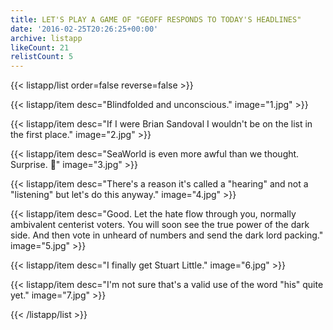 ```yaml
---
title: LET'S PLAY A GAME OF "GEOFF RESPONDS TO TODAY'S HEADLINES"
date: '2016-02-25T20:26:25+00:00'
archive: listapp
likeCount: 21
relistCount: 5
---
```


<!--more-->

{{< listapp/list order=false reverse=false >}}

   {{< listapp/item
      desc="Blindfolded and unconscious."
      image="1.jpg" >}}

   {{< listapp/item
      desc="If I were Brian Sandoval I wouldn't be on the list in the first place."
      image="2.jpg" >}}

   {{< listapp/item
      desc="SeaWorld is even more awful than we thought. Surprise. 🎉"
      image="3.jpg" >}}

   {{< listapp/item
      desc="There's a reason it's called a \"hearing\" and not a \"listening\" but let's do this anyway."
      image="4.jpg" >}}

   {{< listapp/item
      desc="Good. Let the hate flow through you, normally ambivalent centerist voters. You will soon see the true power of the dark side. And then vote in unheard of numbers and send the dark lord packing."
      image="5.jpg" >}}

   {{< listapp/item
      desc="I finally get Stuart Little."
      image="6.jpg" >}}

   {{< listapp/item
      desc="I'm not sure that's a valid use of the word \"his\" quite yet."
      image="7.jpg" >}}

{{< /listapp/list >}}
